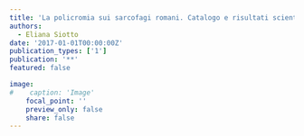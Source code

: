 ```yaml
---
title: 'La policromia sui sarcofagi romani. Catalogo e risultati scientifici'
authors:
  - Eliana Siotto
date: '2017-01-01T00:00:00Z'
publication_types: ['1']
publication: '**'
featured: false

image:
#    caption: 'Image'
    focal_point: ''
    preview_only: false
    share: false
---
```

